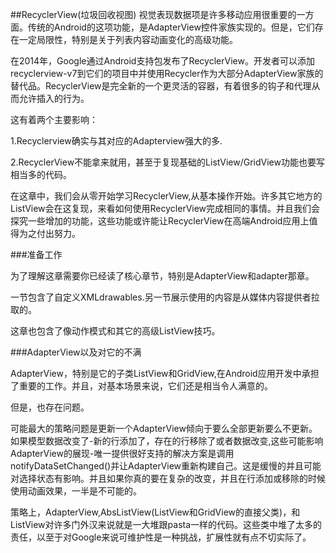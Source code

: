 ##RecyclerView(垃圾回收视图)
视觉表现数据项是许多移动应用很重要的一方面。传统的Android的这项功能，是AdapterView控件家族实现的。但是，它们存在一定局限性，特别是关于列表内容动画变化的高级功能。

在2014年，Google通过Android支持包发布了RecyclerView。开发者可以添加recyclerview-v7到它们的项目中并使用Recycler作为大部分AdapterView家族的替代品。RecyclerView是完全新的一个更灵活的容器，有着很多的钩子和代理从而允许插入的行为。

这有着两个主要影响：

1.Recyclerview确实与其对应的Adapterview强大的多.

2.RecyclerView不能拿来就用，甚至于复现基础的ListView/GridView功能也要写相当多的代码。

在这章中，我们会从零开始学习RecyclerView,从基本操作开始。许多其它地方的ListView会在这复现，来看如何使用RecyclerView完成相同的事情。并且我们会探究一些增加的功能，这些功能或许能让RecyclerView在高端Android应用上值得为之付出努力。


###准备工作

为了理解这章需要你已经读了核心章节，特别是AdapterView和adapter那章。

一节包含了自定义XMLdrawables.另一节展示使用的内容是从媒体内容提供者拉取的。

这章也包含了像动作模式和其它的高级ListView技巧。

###AdapterView以及对它的不满

AdapterView，特别是它的子类ListView和GridView,在Android应用开发中承担了重要的工作。并且，对基本场景来说，它们还是相当令人满意的。

但是，也存在问题。

可能最大的策略问题是更新一个AdapterView倾向于要么全部更新要么不更新。如果模型数据改变了-新的行添加了，存在的行移除了或者数据改变,这些可能影响AdapterView的展现-唯一提供很好支持的解决方案是调用notifyDataSetChanged()并让AdapterView重新构建自己。这是缓慢的并且可能对选择状态有影响。并且如果你真的要在复杂的改变，并且在行添加或移除的时候使用动画效果，一半是不可能的。

策略上，AdapterView,AbsListView(ListView和GridView的直接父类)，和ListView对许多门外汉来说就是一大堆跟pasta一样的代码。这些类中堆了太多的责任，以至于对Google来说可维护性是一种挑战，扩展性就有点不切实际了。
